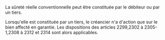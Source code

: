 La sûreté réelle conventionnelle peut être constituée par le débiteur ou par un tiers.

Lorsqu'elle est constituée par un tiers, le créancier n'a d'action que sur le bien affecté en garantie. Les dispositions des articles 2299,2302 à 2305-1,2308 à 2312 et 2314 sont alors applicables.
